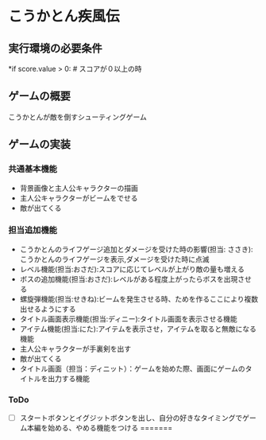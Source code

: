 #   こうかとん疾風伝

## 実行環境の必要条件
*if score.value > 0: # スコアが０以上の時

## ゲームの概要
こうかとんが敵を倒すシューティングゲーム

## ゲームの実装
### 共通基本機能
* 背景画像と主人公キャラクターの描画
* 主人公キャラクターがビームをでせる
* 敵が出てくる

### 担当追加機能
* こうかとんのライフゲージ追加とダメージを受けた時の影響(担当: ささき):こうかとんのライフゲージを表示,ダメージを受けた時に点滅
* レベル機能(担当:おさだ):スコアに応じてレベルが上がり敵の量も増える
* ボスの追加機能(担当:おさだ):レベルがある程度上がったらボスを出現させる
* 螺旋弾機能(担当:せきね):ビームを発生させる時、ためを作るここにより複数出せるようにする
* タイトル画面表示機能(担当:ディニー):タイトル画面を表示させる機能
* アイテム機能(担当:にた):アイテムを表示させ，アイテムを取ると無敵になる機能
* 主人公キャラクターが手裏剣を出す
* 敵が出てくる
* タイトル画面（担当：ディニット）：ゲームを始めた際、画面にゲームのタイトルを出力する機能

### ToDo
- [ ] スタートボタンとイグジットボタンを出し、自分の好きなタイミングでゲーム本編を始める、やめる機能をつける
=======

